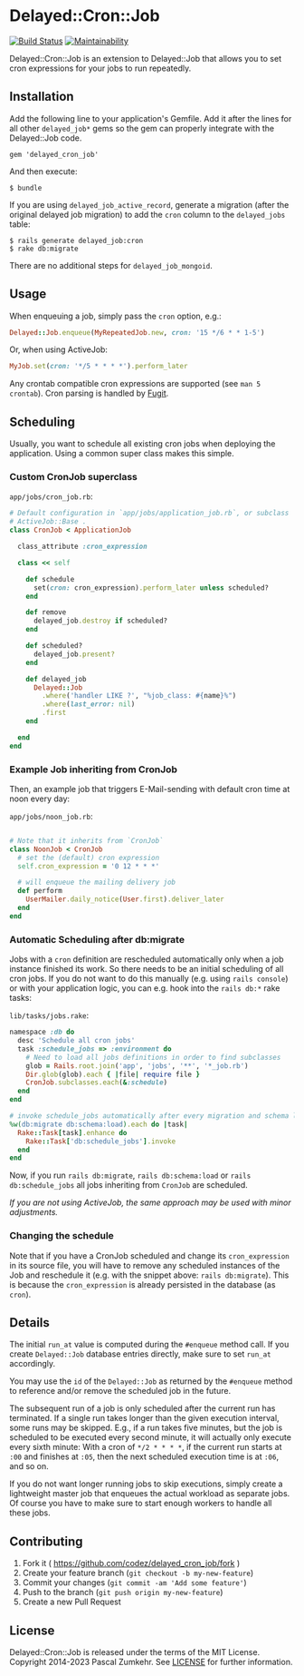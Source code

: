 # Delayed::Cron::Job

[![Build Status](https://github.com/codez/delayed_cron_job/actions/workflows/build.yml/badge.svg)](https://github.com/codez/delayed_cron_job/actions/workflows/build.yml)
[![Maintainability](https://api.codeclimate.com/v1/badges/f0e6a84791b379b63127/maintainability)](https://codeclimate.com/github/codez/delayed_cron_job/maintainability)

Delayed::Cron::Job is an extension to Delayed::Job that allows you to set
cron expressions for your jobs to run repeatedly.

## Installation

Add the following line to your application's Gemfile. Add it after the lines for all other `delayed_job*` gems so the gem can properly integrate with the Delayed::Job code.

    gem 'delayed_cron_job'

And then execute:

    $ bundle

If you are using `delayed_job_active_record`, generate a migration (after the
original delayed job migration) to add the `cron` column to the `delayed_jobs`
table:

    $ rails generate delayed_job:cron
    $ rake db:migrate

There are no additional steps for `delayed_job_mongoid`.

## Usage

When enqueuing a job, simply pass the `cron` option, e.g.:

```ruby
Delayed::Job.enqueue(MyRepeatedJob.new, cron: '15 */6 * * 1-5')
```

Or, when using ActiveJob:

```ruby
MyJob.set(cron: '*/5 * * * *').perform_later
```

Any crontab compatible cron expressions are supported (see `man 5 crontab`).
Cron parsing is handled by [Fugit](https://github.com/floraison/fugit).

## Scheduling

Usually, you want to schedule all existing cron jobs when deploying the
application. Using a common super class makes this simple.

### Custom CronJob superclass

`app/jobs/cron_job.rb`:

```ruby
# Default configuration in `app/jobs/application_job.rb`, or subclass
# ActiveJob::Base .
class CronJob < ApplicationJob

  class_attribute :cron_expression

  class << self

    def schedule
      set(cron: cron_expression).perform_later unless scheduled?
    end

    def remove
      delayed_job.destroy if scheduled?
    end

    def scheduled?
      delayed_job.present?
    end

    def delayed_job
      Delayed::Job
        .where('handler LIKE ?', "%job_class: #{name}%")
        .where(last_error: nil)
        .first
    end

  end
end
```

### Example Job inheriting from CronJob

Then, an example job that triggers E-Mail-sending with default cron time at
noon every day:

`app/jobs/noon_job.rb`:

```ruby

# Note that it inherits from `CronJob`
class NoonJob < CronJob
  # set the (default) cron expression
  self.cron_expression = '0 12 * * *'

  # will enqueue the mailing delivery job
  def perform
    UserMailer.daily_notice(User.first).deliver_later
  end
end
```

### Automatic Scheduling after db:migrate

Jobs with a `cron` definition are rescheduled automatically only when a job
instance finished its work. So there needs to be an initial scheduling of all
cron jobs. If you do not want to do this manually (e.g. using `rails console`)
or with your application logic, you can e.g. hook into the `rails db:*` rake
tasks:

`lib/tasks/jobs.rake`:

```ruby
namespace :db do
  desc 'Schedule all cron jobs'
  task :schedule_jobs => :environment do
    # Need to load all jobs definitions in order to find subclasses
    glob = Rails.root.join('app', 'jobs', '**', '*_job.rb')
    Dir.glob(glob).each { |file| require file }
    CronJob.subclasses.each(&:schedule)
  end
end

# invoke schedule_jobs automatically after every migration and schema load.
%w(db:migrate db:schema:load).each do |task|
  Rake::Task[task].enhance do
    Rake::Task['db:schedule_jobs'].invoke
  end
end
```

Now, if you run `rails db:migrate`, `rails db:schema:load` or `rails
db:schedule_jobs` all jobs inheriting from `CronJob` are scheduled.

*If you are not using ActiveJob, the same approach may be used with minor
adjustments.*

### Changing the schedule

Note that if you have a CronJob scheduled and change its `cron_expression` in
its source file, you will have to remove any scheduled instances of the Job and
reschedule it (e.g. with the snippet above: `rails db:migrate`). This is because
the `cron_expression` is already persisted in the database (as `cron`).

## Details

The initial `run_at` value is computed during the `#enqueue` method call.
If you create `Delayed::Job` database entries directly, make sure to set
`run_at` accordingly.

You may use the `id` of the `Delayed::Job` as returned by the `#enqueue` method
to reference and/or remove the scheduled job in the future.

The subsequent run of a job is only scheduled after the current run has
terminated. If a single run takes longer than the given execution interval,
some runs may be skipped. E.g., if a run takes five minutes, but the job is
scheduled to be executed every second minute, it will actually only execute
every sixth minute: With a cron of `*/2 * * * *`, if the current run starts at
`:00` and finishes at `:05`, then the next scheduled execution time is at `:06`,
and so on.

If you do not want longer running jobs to skip executions, simply create a
lightweight master job that enqueues the actual workload as separate jobs.
Of course you have to make sure to start enough workers to handle all these
jobs.

## Contributing

1. Fork it ( https://github.com/codez/delayed_cron_job/fork )
2. Create your feature branch (`git checkout -b my-new-feature`)
3. Commit your changes (`git commit -am 'Add some feature'`)
4. Push to the branch (`git push origin my-new-feature`)
5. Create a new Pull Request

## License

Delayed::Cron::Job is released under the terms of the MIT License.
Copyright 2014-2023 Pascal Zumkehr. See [LICENSE](LICENSE) for further
information.
